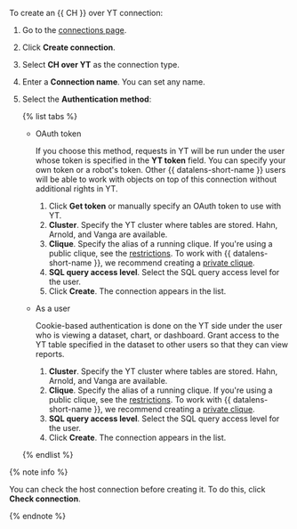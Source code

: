 To create an {{ CH }} over YT connection:

1. Go to the [connections page](https://datalens.yandex-team.ru/connections).
1. Click **Create connection**.
1. Select **CH over YT** as the connection type.
1. Enter a **Connection name**. You can set any name.
1. Select the **Authentication method**:

   {% list tabs %}

   - OAuth token

      If you choose this method, requests in YT will be run under the user whose token is specified in the **YT token** field. You can specify your own token or a robot's token. Other {{ datalens-short-name }} users will be able to work with objects on top of this connection without additional rights in YT.

      1. Click **Get token** or manually specify an OAuth token to use with YT.
      1. **Cluster**. Specify the YT cluster where tables are stored. Hahn, Arnold, and Vanga are available.
      1. **Clique**. Specify the alias of a running clique. If you're using a public clique, see the [restrictions](../../../datalens/tutorials/data-from-ch-over-yt.md#before-you-begin). To work with {{ datalens-short-name }}, we recommend creating a [private clique](https://yt.yandex-team.ru/docs/description/chyt/cliques/start).
      1. **SQL query access level**. Select the SQL query access level for the user.
      1. Click **Create**. The connection appears in the list.

   - As a user

      Cookie-based authentication is done on the YT side under the user who is viewing a dataset, chart, or dashboard. Grant access to the YT table specified in the dataset to other users so that they can view reports.

      1. **Cluster**. Specify the YT cluster where tables are stored. Hahn, Arnold, and Vanga are available.
      1. **Clique**. Specify the alias of a running clique. If you're using a public clique, see the [restrictions](../../../datalens/tutorials/data-from-ch-over-yt.md#before-you-begin). To work with {{ datalens-short-name }}, we recommend creating a [private clique](https://yt.yandex-team.ru/docs/description/chyt/cliques/start).
      1. **SQL query access level**. Select the SQL query access level for the user.
      1. Click **Create**. The connection appears in the list.

   {% endlist %}


{% note info %}

You can check the host connection before creating it. To do this, click **Check connection**.

{% endnote %}